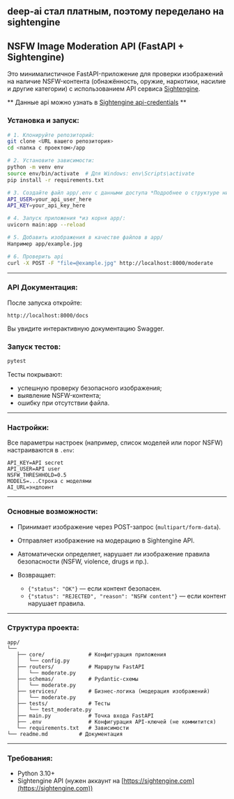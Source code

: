 ## deep-ai стал платным, поэтому переделано на sightengine

## NSFW Image Moderation API (FastAPI + Sightengine)

Это минималистичное FastAPI-приложение для проверки изображений на наличие NSFW-контента (обнажённость, оружие, наркотики, насилие и другие категории) с использованием API сервиса [Sightengine](https://sightengine.com/).

** Данные api можно узнать в [Sightengine api-credentials](https://dashboard.sightengine.com/api-credentials) **

### Установка и запуск:

```bash
# 1. Клонируйте репозиторий:
git clone <URL вашего репозитория>
cd <папка с проектом>/app

# 2. Установите зависимости:
python -m venv env
source env/bin/activate  # Для Windows: env\Scripts\activate
pip install -r requirements.txt

# 3. Создайте файл app/.env с данными доступа *Подробнее о структуре ниже:
API_USER=your_api_user_here
API_KEY=your_api_key_here

# 4. Запуск приложения *из корня app/:
uvicorn main:app --reload

# 5. Добавить изображения в качестве файлов в app/
Например app/example.jpg

# 6. Проверить api
curl -X POST -F "file=@example.jpg" http://localhost:8000/moderate

```

---

### API Документация:

После запуска откройте:

```
http://localhost:8000/docs
```

Вы увидите интерактивную документацию Swagger.


### Запуск тестов:

```bash
pytest
```

Тесты покрывают:

* успешную проверку безопасного изображения;
* выявление NSFW-контента;
* ошибку при отсутствии файла.

---

### Настройки:

Все параметры настроек (например, список моделей или порог NSFW) настраиваются в `.env`:

```env
API_KEY=API secret
API_USER=API user
NSFW_THRESHHOLD=0.5
MODELS=...Строка с моделями
AI_URL=эндпоинт
```

---

### Основные возможности:

* Принимает изображение через POST-запрос (`multipart/form-data`).
* Отправляет изображение на модерацию в Sightengine API.
* Автоматически определяет, нарушает ли изображение правила безопасности (NSFW, violence, drugs и пр.).
* Возвращает:

  * `{"status": "OK"}` — если контент безопасен.
  * `{"status": "REJECTED", "reason": "NSFW content"}` — если контент нарушает правила.

---

### Структура проекта:

```
app/
└──
   ├── core/              # Конфигурация приложения
   │   └── config.py
   ├── routers/           # Маршруты FastAPI
   │   └── moderate.py
   ├── schemas/           # Pydantic-схемы
   │   └── moderate.py
   ├── services/          # Бизнес-логика (модерация изображений)
   │   └── moderate.py
   ├── tests/             # Тесты
   │   └── test_moderate.py
   ├── main.py            # Точка входа FastAPI
   ├── .env               # Конфигурация API-ключей (не коммитится)
   └── requirements.txt   # Зависимости
└── readme.md          # Документация
```

---

### Требования:

* Python 3.10+
* Sightengine API (нужен аккаунт на [https://sightengine.com](https://sightengine.com))


